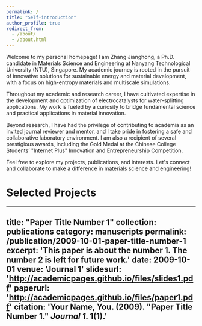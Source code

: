 ```yaml
---
permalink: /
title: "Self-introduction"
author_profile: true
redirect_from: 
  - /about/
  - /about.html
---
```

Welcome to my personal homepage! I am Zhang Jianghong, a Ph.D. candidate in Materials Science and Engineering at Nanyang Technological University (NTU), Singapore. My academic journey is rooted in the pursuit of innovative solutions for sustainable energy and material development, with a focus on high-entropy materials and multiscale simulations.

Throughout my academic and research career, I have cultivated expertise in the development and optimization of electrocatalysts for water-splitting applications. My work is fueled by a curiosity to bridge fundamental science and practical applications in material innovation.

Beyond research, I have had the privilege of contributing to academia as an invited journal reviewer and mentor, and I take pride in fostering a safe and collaborative laboratory environment. I am also a recipient of several prestigious awards, including the Gold Medal at the Chinese College Students’ "Internet Plus" Innovation and Entrepreneurship Competition.

Feel free to explore my projects, publications, and interests. Let's connect and collaborate to make a difference in materials science and engineering!

Selected Projects
======
---
title: "Paper Title Number 1"
collection: publications
category: manuscripts
permalink: /publication/2009-10-01-paper-title-number-1
excerpt: 'This paper is about the number 1. The number 2 is left for future work.'
date: 2009-10-01
venue: 'Journal 1'
slidesurl: 'http://academicpages.github.io/files/slides1.pdf'
paperurl: 'http://academicpages.github.io/files/paper1.pdf'
citation: 'Your Name, You. (2009). &quot;Paper Title Number 1.&quot; <i>Journal 1</i>. 1(1).'
---


